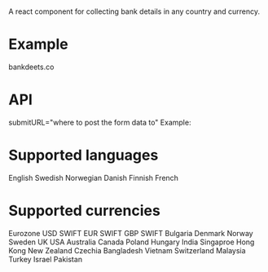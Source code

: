 # <BankDeets/>
A react component for collecting bank details in any country and currency.

# Example
bankdeets.co

# API
submitURL="where to post the form data to"
Example: <BankDeets submitURL="bankdeets.co/bankdeets" />

# Supported languages
English
Swedish
Norwegian
Danish
Finnish
French

# Supported currencies
Eurozone
USD SWIFT
EUR SWIFT
GBP SWIFT
Bulgaria
Denmark
Norway
Sweden
UK
USA
Australia
Canada
Poland
Hungary
India
Singaproe
Hong Kong
New Zealand
Czechia
Bangladesh
Vietnam
Switzerland
Malaysia
Turkey
Israel
Pakistan